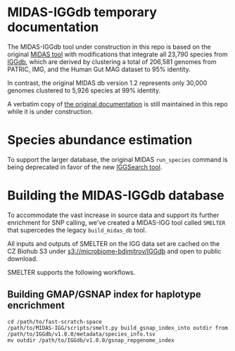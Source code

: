 # MIDAS-IGGdb temporary documentation

The MIDAS-IGGdb tool under construction in this repo is based on the
original [MIDAS tool](https://github.com/snayfach/MIDAS) with modifications
that integrate all 23,790 species from [IGGdb](https://github.com/snayfach/IGGdb),
which are derived by clustering a total of 206,581 genomes from
PATRIC, IMG, and the Human Gut MAG dataset to 95% identity.

In contrast, the original
MIDAS db version 1.2 represents only 30,000 genomes clustered to 5,926 species
at 99% identity.

A verbatim copy of [the original documentation](old-docs/README.md) is still
maintained in this repo while it is under construction.


# Species abundance estimation

To support the larger database, the original MIDAS `run_species` command
is being deprecated in favor of the new [IGGSearch tool](https://github.com/snayfach/IGGsearch).


# Building the MIDAS-IGGdb database

To accommodate the vast increase in source data and support its further enrichment
for SNP calling, we've created a MIDAS-IGG tool called `SMELTER` that supercedes
the legacy `build_midas_db` tool.

All inputs and outputs of SMELTER on the IGG data set are cached on the CZ Biohub
S3 under [s3://microbiome-bdimitrov/IGGdb](http://microbiome-bdimitrov.s3.amazonaws.com/IGGdb/README.TXT)
and open to public download.

SMELTER supports the following workflows.

## Building GMAP/GSNAP index for haplotype encrichment
```
cd /path/to/fast-scratch-space
/path/to/MIDAS-IGG/scripts/smelt.py build_gsnap_index_into outdir from /path/to/IGGdb/v1.0.0/metadata/species_info.tsv
mv outdir /path/to/IGGdb/v1.0.0/gsnap_repgenome_index
```


